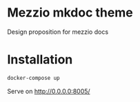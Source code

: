 # Mezzio mkdoc theme

Design proposition for mezzio docs

# Installation
```bash
docker-compose up
```
Serve on http://0.0.0.0:8005/